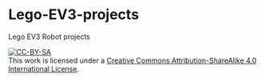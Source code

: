 # Lego-EV3-projects
Lego EV3 Robot projects

<a rel="license" href="http://creativecommons.org/licenses/by-sa/4.0/"><img alt="CC-BY-SA" style="border-width:0" src="https://i.creativecommons.org/l/by-sa/4.0/88x31.png" title="Creative Commons Attribution-ShareAlike 4.0 International License" /></a><br />This work is licensed under a <a rel="license" href="http://creativecommons.org/licenses/by-sa/4.0/">Creative Commons Attribution-ShareAlike 4.0 International License</a>.

